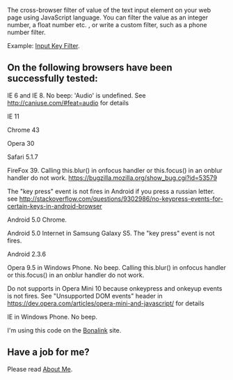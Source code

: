 The cross-browser filter of value of the text input element on your web page using JavaScript language. You can filter the value as an integer number, a float number etc. , or write a custom filter, such as a phone number filter.

Example: <a href='https://anhr.github.io/InputKeyFilter/' target="_blank">Input Key Filter</a>.

## On the following browsers have been successfully tested:

IE 6 and IE 8. No beep: 'Audio' is undefined. See http://caniuse.com/#feat=audio for details

IE 11

Chrome 43

Opera 30

Safari 5.1.7

FireFox 39. Calling this.blur() in onfocus handler or this.focus() in an onblur handler do not work. https://bugzilla.mozilla.org/show_bug.cgi?id=53579


The "key press" event is not fires in Android if you press a russian letter. see http://stackoverflow.com/questions/9302986/no-keypress-events-for-certain-keys-in-android-browser

Android 5.0 Chrome.

Android 5.0 Internet in Samsung Galaxy S5. The "key press" event is not fires.

Android 2.3.6


Opera 9.5 in Windows Phone. No beep. Calling this.blur() in onfocus handler or this.focus() in an onblur handler do not work.

Do not supports in Opera Mini 10 because onkeypress and onkeyup events is not fires.
See "Unsupported DOM events" header in https://dev.opera.com/articles/opera-mini-and-javascript/ for details

IE in Windows Phone. No beep.

I'm using this code on the <a href='http://bonalink.hopto.org/Chat/' target="_blank">Bonalink</a> site.

## Have a job for me?
Please read <a href='https://anhr.github.io/AboutMe/' target="_blank">About Me</a>.


